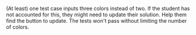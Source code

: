 (At least) one test case inputs three colors instead of two. If the student
has not accounted for this, they might need to update their solution. Help them
find the button to update. The tests won't pass without limiting the number of
colors.
